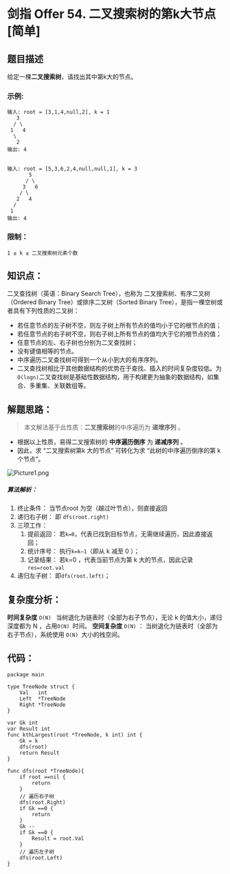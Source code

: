 # 剑指 Offer 54. 二叉搜索树的第k大节点  [简单]

## 题目描述

给定一棵**二叉搜索树**，请找出其中第k大的节点。

### 示例:

```
输入: root = [3,1,4,null,2], k = 1
   3
  / \
 1   4
  \
   2
输出: 4


输入: root = [5,3,6,2,4,null,null,1], k = 3
       5
      / \
     3   6
    / \
   2   4
  /
 1
输出: 4

```

### 限制：

```
1 ≤ k ≤ 二叉搜索树元素个数
```

## 知识点：

二叉查找树（英语：Binary Search Tree），也称为 二叉搜索树、有序二叉树（Ordered Binary Tree）或排序二叉树（Sorted Binary Tree），是指一棵空树或者具有下列性质的二叉树：

- 若任意节点的左子树不空，则左子树上所有节点的值均小于它的根节点的值；
- 若任意节点的右子树不空，则右子树上所有节点的值均大于它的根节点的值；
- 任意节点的左、右子树也分别为二叉查找树；
- 没有键值相等的节点。
- 中序遍历二叉查找树可得到一个从小到大的有序序列。
- 二叉查找树相比于其他数据结构的优势在于查找、插入的时间复杂度较低。为 `O(logn)`二叉查找树是基础性数据结构，用于构建更为抽象的数据结构，如集合、多重集、关联数组等。

## 解题思路：

> 本文解法基于此性质：**二叉搜索树**的中序遍历为 **递增序列** 。

- 根据以上性质，易得二叉搜索树的 **中序遍历倒序** 为 **递减序列** 。
- 因此，求 “二叉搜索树第k 大的节点” 可转化为求 “此树的中序遍历倒序的第 k 个节点”。

![Picture1.png](http://cdn.xiaot123.com/blog/2021-04/4ebcaefd4ecec0d76bfab98474dfed323fb86bfcd685d1a5bf610200fdca4405-Picture1.png-blog)

##### 算法解析：

1. 终止条件： 当节点root 为空（越过叶节点），则直接返回
2. 递归右子树： 即 `dfs(root.right) `
3. 三项工作：
   1. 提前返回： 若`k=0`，代表已找到目标节点，无需继续遍历，因此直接返回；
   2. 统计序号： 执行`k=k−1`（即从 k 减至 0 ）；
   3. 记录结果： 若k=0 ，代表当前节点为第 k 大的节点，因此记录 `res=root.val `
4. 递归左子树： 即`dfs(root.left)`；




## 复杂度分析：

**时间复杂度** `O(N) ` 当树退化为链表时（全部为右子节点），无论 k 的值大小，递归深度都为 N ，占用`O(N) `时间。
**空间复杂度** `O(N)` ： 当树退化为链表时（全部为右子节点），系统使用 `O(N) `大小的栈空间。



## 代码：

```
package main

type TreeNode struct {
	Val   int
	Left  *TreeNode
	Right *TreeNode
}

var Gk int
var Result int
func kthLargest(root *TreeNode, k int) int {
	Gk = k
	dfs(root)
	return Result
}

func dfs(root *TreeNode){
	if root ==nil {
		return
	}
	// 遍历右子树
	dfs(root.Right)
	if Gk ==0 {
		return
	}
	Gk --
	if Gk ==0 {
		Result = root.Val
	}
	// 遍历左子树
	dfs(root.Left)
}
```

